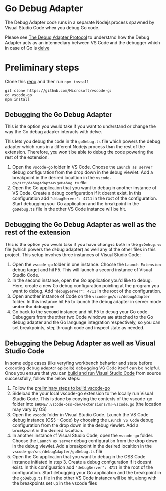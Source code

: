 # Go Debug Adapter

The Debug Adapter code runs in a separate Nodejs process spawned by Visual Studio Code when you debug Go code.

Please see [The Debug Adapter Protocol](https://code.visualstudio.com/blogs/2018/08/07/debug-adapter-protocol-website) to understand how the Debug Adapter acts as an intermediary between VS Code and the debugger which in case of Go is [delve](https://github.com/derekparker/delve)

# Preliminary steps

Clone this [repo](https://github.com/Microsoft/vscode-go) and then run `npm install`

```
git clone https://github.com/Microsoft/vscode-go
cd vscode-go
npm install
```

## Debugging the Go Debug Adapter

This is the option you would take if you want to understand or change the way the Go debug adapter interacts with delve.

This lets you debug the code in the `goDebug.ts` file which powers the debug adapter which runs in a different Nodejs process than the rest of the extension.
Therefore, you won't be able to debug the code powering the rest of the extension. 

1. Open the `vscode-go` folder in VS Code. Choose the `Launch as server` debug configuration from the drop down in the debug viewlet. Add a breakpoint in the desired localtion in the `vscode-go/src/debugAdapter/goDebug.ts` file
2. Open the Go application that you want to debug in another instance of VS Code. Create a debug configuration if it doesnt exist. In this configuration add `"debugServer": 4711` in the root of the configuration. Start debugging your Go application and the breakpoint in the `goDebug.ts` file in the other VS Code instance will be hit.

## Debugging the Go Debug Adapter as well as the rest of the extension

This is the option you would take if you have changes both in the `goDebug.ts` file (which powers the debug adapter) as well any of the other files in this project.
This setup involves three instances of Visual Studio Code:

1. Open the `vscode-go` folder in one instance. Choose the `Launch Extension` debug target and hit F5. This will launch a second instance of Visual Studio Code.
2. In the second instance, open the Go application you'd like to debug. Here, create a new Go debug configuration pointing at the program you want to debug. Add `"debugServer": 4711` in the root of the configuration.
3. Open another instance of Code on the `vscode-go/src/debugAdapter` folder. In this instance hit F5 to launch the debug adapter in server mode under the debugger.
4. Go back to the second instance and hit F5 to debug your Go code. Debuggers from the other two Code windows are attached to the Go debug adapter and the Go language integration respectively, so you can set breakpoints, step through code and inspect state as needed.

## Debugging the Debug Adapter as well as Visual Studio Code

In some edge cases (like veryfing workbench behavior and state before executing debug adapter apicalls) debugging VS Code itself can be helpful. Once you ensure that you can [build and run Visual Studio Code](https://github.com/Microsoft/vscode/wiki/How-to-Contribute#build-and-run) from source successfully, follow the below steps:

1. Follow the [preliminary steps to build vscode-go](#preliminary-steps)
2. Sideload the your local vscode-go extension to the locally run Visual Studio Code. This is done by copying the contents of the vscode-go folder into `$HOME/.vscode-oss-dev/extensions/ms-vscode.go` (the location may vary by OS)
3. Open the `vscode` folder in Visual Studio Code. Launch the VS Code debug instance (OSS - Code) by choosing the `Launch VS Code` debug configuration from the drop down in the debug viewlet. Add a breakpoint in the desired localtion.
4. In another instance of Visual Studio Code, open the `vscode-go` folder. Choose the `Launch as server` debug configuration from the drop down in the debug viewlet. Add a breakpoint in the desired localtion in the `vscode-go/src/debugAdapter/goDebug.ts` file
5. Open the Go application that you want to debug in the OSS Code instance initiated in step 3. Create a debug configuration if it doesnt exist. In this configuration add `"debugServer": 4711` in the root of the configuration. Start debugging your Go application and the breakpoint in the `goDebug.ts` file in the other VS Code instance will be hit, along with the breakpoints set up in the vscode files



